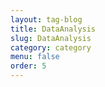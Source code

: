 ```yaml
---
layout: tag-blog
title: DataAnalysis
slug: DataAnalysis
category: category
menu: false
order: 5
---
```

